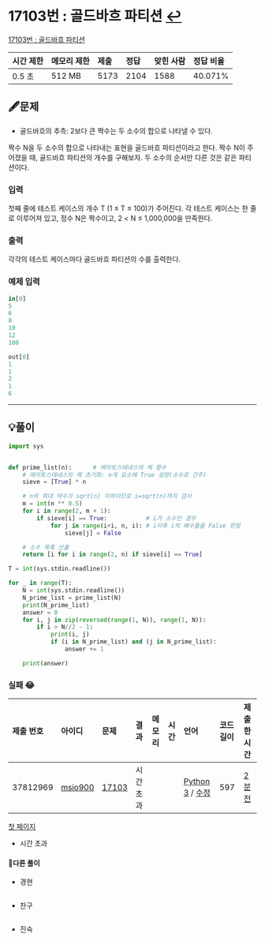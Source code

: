 # 17103번 : 골드바흐 파티션 [↩](../../acmicpc)

[17103번 : 골드바흐 파티션](https://www.acmicpc.net/problem/17103)

| 시간 제한 | 메모리 제한 | 제출 | 정답 | 맞힌 사람 | 정답 비율 |
| :-------- | :---------- | :--- | :--- | :-------- | :-------- |
| 0.5 초    | 512 MB      | 5173 | 2104 | 1588      | 40.071%   |

## 🖋️문제

- 골드바흐의 추측: 2보다 큰 짝수는 두 소수의 합으로 나타낼 수 있다.

짝수 N을 두 소수의 합으로 나타내는 표현을 골드바흐 파티션이라고 한다. 짝수 N이 주어졌을 때, 골드바흐 파티션의 개수를 구해보자. 두 소수의 순서만 다른 것은 같은 파티션이다.

### 입력

첫째 줄에 테스트 케이스의 개수 T (1 ≤ T ≤ 100)가 주어진다. 각 테스트 케이스는 한 줄로 이루어져 있고, 정수 N은 짝수이고, 2 < N ≤ 1,000,000을 만족한다.

### 출력

각각의 테스트 케이스마다 골드바흐 파티션의 수를 출력한다.

### 예제 입력

```python
in[0]
5
6
8
10
12
100

out[0]
1
1
2
1
6
```

---

## 💡풀이

```python
import sys


def prime_list(n):      # 에라토스테네스의 체 함수
    # 에라토스테네스의 체 초기화: n개 요소에 True 설정(소수로 간주)
    sieve = [True] * n

    # n의 최대 약수가 sqrt(n) 이하이므로 i=sqrt(n)까지 검사
    m = int(n ** 0.5)
    for i in range(2, m + 1):
        if sieve[i] == True:           # i가 소수인 경우
            for j in range(i+i, n, i): # i이후 i의 배수들을 False 판정
                sieve[j] = False

    # 소수 목록 산출
    return [i for i in range(2, n) if sieve[i] == True]

T = int(sys.stdin.readline())

for _ in range(T):
    N = int(sys.stdin.readline())
    N_prime_list = prime_list(N)
    print(N_prime_list)
    answer = 0
    for i, j in zip(reversed(range(1, N)), range(1, N)):
        if i > N//2 - 1:
            print(i, j)
            if (i in N_prime_list) and (j in N_prime_list):
                answer += 1

    print(answer)
```

### 실패 😂

| 제출 번호 | 아이디                                          | 문제                                           | 결과      | 메모리 | 시간 | 언어                                                         | 코드 길이 | 제출한 시간                   |
| :-------- | :---------------------------------------------- | :--------------------------------------------- | :-------- | :----- | :--- | :----------------------------------------------------------- | :-------- | :---------------------------- |
| 37812969  | [msio900](https://www.acmicpc.net/user/msio900) | [17103](https://www.acmicpc.net/problem/17103) | 시간 초과 |        |      | [Python 3](https://www.acmicpc.net/source/37812969) / [수정](https://www.acmicpc.net/submit/17103/37812969) | 597       | [2분 전](javascript:void(0);) |

[첫 페이지](https://www.acmicpc.net/status?problem_id=17103&user_id=msio900&from_mine=1) 

* 시간 초과


#### 🤝다른 풀이

* 경현

```java

```

* 찬구

```java

```

* 진숙

```java

```

